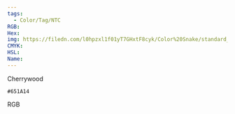 ```yaml
---
tags:
  - Color/Tag/NTC
RGB:
Hex:
img: https://filedn.com/l0hpzxl1f01yT7GHxtF8cyk/Color%20Snake/standard_csv_to_svg/%23/651A14.svg
CMYK:
HSL:
Name:
---
```

Cherrywood
```palette
#651A14
```
RGB
